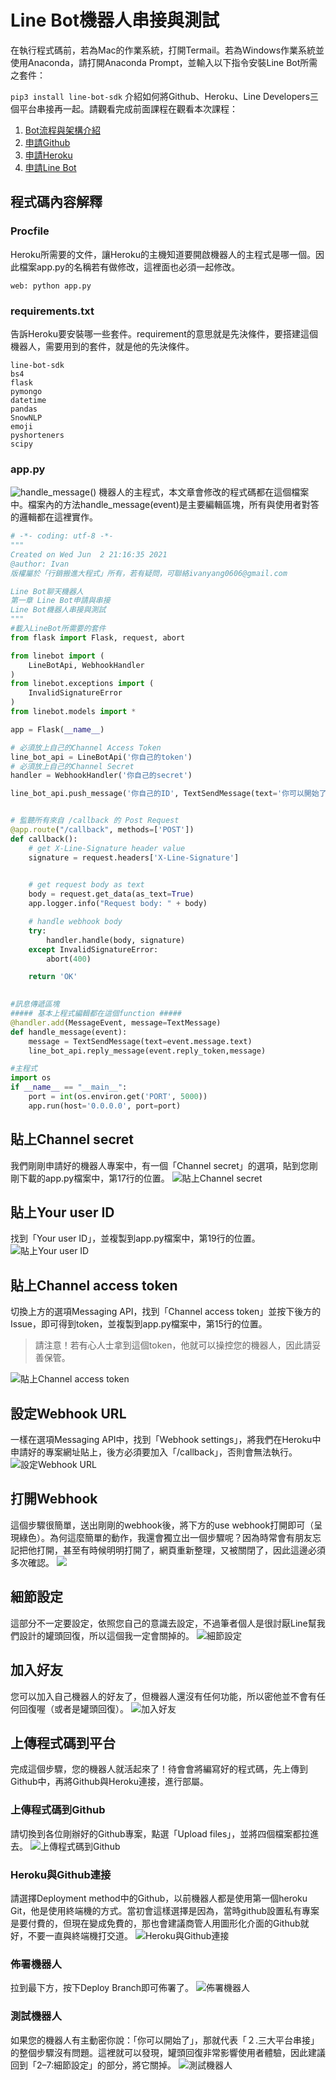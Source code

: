 # Line Bot機器人串接與測試
在執行程式碼前，若為Mac的作業系統，打開Termail。若為Windows作業系統並使用Anaconda，請打開Anaconda Prompt，並輸入以下指令安裝Line Bot所需之套件：

```pip3 install line-bot-sdk```
介紹如何將Github、Heroku、Line Developers三個平台串接再一起。請觀看完成前面課程在觀看本次課程：
1. [Bot流程與架構介紹](/classification/lineBot/39)
2. [申請Github](/classification/lineBot/40)
3. [申請Heroku](/classification/lineBot/41)
4. [申請Line Bot](/classification/lineBot/42)

## 程式碼內容解釋
### Procfile
Heroku所需要的文件，讓Heroku的主機知道要開啟機器人的主程式是哪一個。因此檔案app.py的名稱若有做修改，這裡面也必須一起修改。
```
web: python app.py
```

### requirements.txt
告訴Heroku要安裝哪一些套件。requirement的意思就是先決條件，要搭建這個機器人，需要用到的套件，就是他的先決條件。
```
line-bot-sdk 
bs4 
flask 
pymongo 
datetime 
pandas 
SnowNLP 
emoji 
pyshorteners 
scipy
```
### app.py
![handle_message()](https://i.imgur.com/aDryJEH.png)
機器人的主程式，本文章會修改的程式碼都在這個檔案中。檔案內的方法handle_message(event)是主要編輯區塊，所有與使用者對答的邏輯都在這裡實作。
```python
# -*- coding: utf-8 -*-
"""
Created on Wed Jun  2 21:16:35 2021
@author: Ivan
版權屬於「行銷搬進大程式」所有，若有疑問，可聯絡ivanyang0606@gmail.com

Line Bot聊天機器人
第一章 Line Bot申請與串接
Line Bot機器人串接與測試
"""
#載入LineBot所需要的套件
from flask import Flask, request, abort

from linebot import (
    LineBotApi, WebhookHandler
)
from linebot.exceptions import (
    InvalidSignatureError
)
from linebot.models import *

app = Flask(__name__)

# 必須放上自己的Channel Access Token
line_bot_api = LineBotApi('你自己的token')
# 必須放上自己的Channel Secret
handler = WebhookHandler('你自己的secret')

line_bot_api.push_message('你自己的ID', TextSendMessage(text='你可以開始了'))


# 監聽所有來自 /callback 的 Post Request
@app.route("/callback", methods=['POST'])
def callback():
    # get X-Line-Signature header value
    signature = request.headers['X-Line-Signature']

 
    # get request body as text
    body = request.get_data(as_text=True)
    app.logger.info("Request body: " + body)

    # handle webhook body
    try:
        handler.handle(body, signature)
    except InvalidSignatureError:
        abort(400)

    return 'OK'

 
#訊息傳遞區塊
##### 基本上程式編輯都在這個function #####
@handler.add(MessageEvent, message=TextMessage)
def handle_message(event):
    message = TextSendMessage(text=event.message.text)
    line_bot_api.reply_message(event.reply_token,message)

#主程式
import os
if __name__ == "__main__":
    port = int(os.environ.get('PORT', 5000))
    app.run(host='0.0.0.0', port=port)
```

## 貼上Channel secret
我們剛剛申請好的機器人專案中，有一個「Channel secret」的選項，貼到您剛剛下載的app.py檔案中，第17行的位置。
![貼上Channel secret](https://i.imgur.com/PimmMhI.png)

## 貼上Your user ID
找到「Your user ID」，並複製到app.py檔案中，第19行的位置。
![貼上Your user ID](https://i.imgur.com/v7HPxte.png)

## 貼上Channel access token
切換上方的選項Messaging API，找到「Channel access token」並按下後方的Issue，即可得到token，並複製到app.py檔案中，第15行的位置。

> 請注意！若有心人士拿到這個token，他就可以操控您的機器人，因此請妥善保管。

![貼上Channel access token](https://i.imgur.com/9O8x9si.png)

## 設定Webhook URL
一樣在選項Messaging API中，找到「Webhook settings」，將我們在Heroku中申請好的專案網址貼上，後方必須要加入「/callback」，否則會無法執行。
![設定Webhook URL](https://i.imgur.com/sQcKU0Z.png)

## 打開Webhook
這個步驟很簡單，送出剛剛的webhook後，將下方的use webhook打開即可（呈現綠色）。為何這麼簡單的動作，我還會獨立出一個步驟呢？因為時常會有朋友忘記把他打開，甚至有時候明明打開了，網頁重新整理，又被關閉了，因此這邊必須多次確認。
![](https://i.imgur.com/4YacOp4.png)

## 細節設定
這部分不一定要設定，依照您自己的意識去設定，不過筆者個人是很討厭Line幫我們設計的罐頭回復，所以這個我一定會關掉的。
![細節設定](https://i.imgur.com/IA6k7G7.png)

## 加入好友
您可以加入自己機器人的好友了，但機器人還沒有任何功能，所以密他並不會有任何回復喔（或者是罐頭回復）。
![加入好友](https://i.imgur.com/vkjcffM.png)

## 上傳程式碼到平台
完成這個步驟，您的機器人就活起來了！待會會將編寫好的程式碼，先上傳到Github中，再將Github與Heroku連接，進行部屬。

### 上傳程式碼到Github
請切換到各位剛辦好的Github專案，點選「Upload files」，並將四個檔案都拉進去。
![上傳程式碼到Github](https://i.imgur.com/t3bAnfc.png)

### Heroku與Github連接
請選擇Deployment method中的Github，以前機器人都是使用第一個heroku Git，他是使用終端機的方式。當初會這樣選擇是因為，當時github設置私有專案是要付費的，但現在變成免費的，那也會建議商管人用圖形化介面的Github就好，不要一直與終端機打交道。
![Heroku與Github連接](https://i.imgur.com/6xMMMe9.png)

### 佈署機器人
拉到最下方，按下Deploy Branch即可佈署了。
![佈署機器人](https://i.imgur.com/w6WBouS.png)

### 測試機器人
如果您的機器人有主動密你說：「你可以開始了」，那就代表「２.三大平台串接」的整個步驟沒有問題。這裡就可以發現，罐頭回復非常影響使用者體驗，因此建議回到「2–7:細節設定」的部分，將它關掉。
![測試機器人](https://i.imgur.com/IM2zV6W.png)

